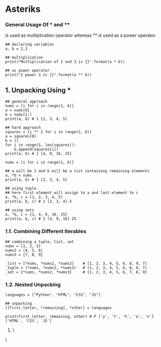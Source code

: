 # Asteriks

### General Usage Of \* and \*\* <a href="#general-usage-of-and" id="general-usage-of-and"></a>

is used as multiplication operator whereas \*\* is used as a power operator.

```
## declaring variables
a, b = 2,3

## multiplication
print("Multiplication of 2 and 3 is {}".format(a * b))

## as power operator
print("2 power 3 is {}".format(a ** b))
```

## 1. Unpacking Using \* <a href="#1.-unpacking-using" id="1.-unpacking-using"></a>

```
## general approach
nums = [i for i in range(1, 6)]
a = nums[0]
b = nums[1:]
print(a, b) # 1 [2, 3, 4, 5]

## hard approach
squares = [i ** 2 for i in range(1, 6)]
a = squares[0]
b = []
for i in range(1, len(squares)):
    b.append(squares[i])
print(a, b) # 1 [4, 9, 16, 25]

nums = [i for i in range(1, 6)]

## a will be 1 and b will be a list containing remaining elements
a, *b = nums
print(a, b) # 1 [2, 3, 4, 5]

## using tuple
## here first element will assign to a and last element to c
a, *b, c = (1, 2, 3, 4, 5)
print(a, b, c) # 1 [2, 3, 4] 5

## using sets
a, *b, c = {1, 4, 9, 16, 25}
print(a, b, c) # 1 [4, 9, 16] 25

```

### 1.1. Combining Different Iterables <a href="#1.1.-combining-different-iterables" id="1.1.-combining-different-iterables"></a>

```
## combining a tuple, list, set
nums = [1, 2, 3]
nums2 = (4, 5, 6)
nums3 = {7, 8, 9}

_list = [*nums, *nums2, *nums3]    # [1, 2, 3, 4, 5, 6, 8, 9, 7]
_tuple = (*nums, *nums2, *nums3)   # (1, 2, 3, 4, 5, 6, 8, 9, 7) 
_set = {*nums, *nums2, *nums3}     # {1, 2, 3, 4, 5, 6, 7, 8, 9}
```

### 1.2. Nested Unpacking

```
languages = ["Python", "HTML", "CSS", "JS"]

## unpacking
[[first_letter, *remaining], *other] = languages

print(first_letter, remaining, other) # P ['y', 't', 'h', 'o', 'n'] ['HTML', 'CSS', 'JS']
```



1. \


\
